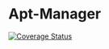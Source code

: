 # Apt-Manager
[![Coverage Status](https://coveralls.io/repos/greygatch/apt-manager/badge.svg)](https://coveralls.io/r/greygatch/apt-manager)
